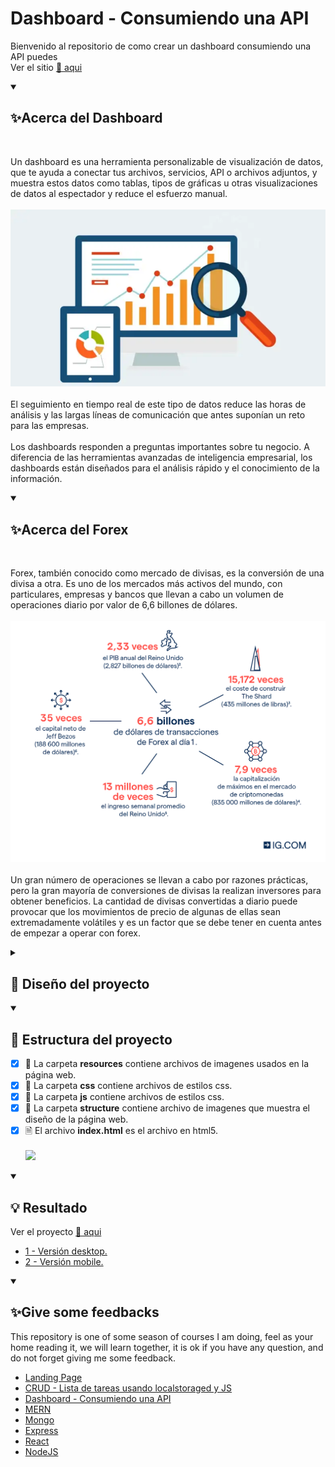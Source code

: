 # Dashboard - Consumiendo una API
Bienvenido al repositorio de como crear un dashboard consumiendo una API puedes 
<br>
Ver el sitio <a href="https://edwincruz13.github.io/Ucamp-Crud/">🔗 aqui</a>

<details open="">
  <summary><h2>✨Acerca del Dashboard</h2></summary>
  <br>
<p dir="auto">
    Un dashboard es una herramienta personalizable de visualización de datos, que te ayuda a conectar tus archivos, servicios, API o archivos adjuntos, y muestra estos datos como tablas, tipos de gráficas u otras visualizaciones de datos al espectador y reduce el esfuerzo manual.
    <br><br>
    <img src="https://github.com/EdwinCruz13/Ucamp-Dashboard/blob/main/resources/dashboard.png?raw=true" />
    <br><br>
    El seguimiento en tiempo real de este tipo de datos reduce las horas de análisis y las largas líneas de comunicación que antes suponían un reto para las empresas.
    <br><br>
    Los dashboards responden a preguntas importantes sobre tu negocio. A diferencia de las herramientas avanzadas de inteligencia empresarial, los dashboards están diseñados para el análisis rápido y el conocimiento de la información. 
</p>
</details>

<details open="">
  <summary><h2>✨Acerca del Forex</h2></summary>
  <br>
<p dir="auto">
    Forex, también conocido como mercado de divisas, es la conversión de una divisa a otra. Es uno de los mercados más activos del mundo, con particulares, empresas y bancos que llevan a cabo un volumen de operaciones diario por valor de 6,6 billones de dólares.
    <br><br>
     <img src="https://github.com/EdwinCruz13/Ucamp-Dashboard/blob/main/resources/forex.png?raw=true" />
    <br><br>
    Un gran número de operaciones se llevan a cabo por razones prácticas, pero la gran mayoría de conversiones de divisas la realizan inversores para obtener beneficios. La cantidad de divisas convertidas a diario puede provocar que los movimientos de precio de algunas de ellas sean extremadamente volátiles y es un factor que se debe tener en cuenta antes de empezar a operar con forex.
</p>
</details>


<details close="">
  <summary><h2>📁 Diseño del proyecto</h2></summary>
  <br>
<p dir="auto"> 
    <img src="#" />
</p>
</details>

<details open="">
  <summary><h2>🚀 Estructura del proyecto</h2></summary>
<p dir="auto"> 

- [x] 📁 La carpeta <b>resources</b> contiene archivos de imagenes usados en la página web.
  <br>
- [x] 📁 La carpeta <b>css</b> contiene archivos de estilos css.
  <br>
- [x] 📁 La carpeta <b>js</b> contiene archivos de estilos css.
  <br>
- [x] 📁 La carpeta <b>structure</b> contiene archivo de imagenes que muestra el diseño de la página web.
  <br>
- [x] 🗎  El archivo <b>index.html</b> es el archivo en html5.
  <br><br>
  <img src="#" />
            
</p>
</details>

<details open="">
  <summary><h2>💡 Resultado</h2></summary>
<p dir="auto"> 
  Ver el proyecto <a href="#">🔗 aqui</a>
  <br>
  <ul>
    <li><a href="#">1 - Versión desktop.</a></li>
    <li><a href="#">2 - Versión mobile.</a></li>
  </ul>        
</p>
</details>


<details open="">
  <summary><h2>✨Give some feedbacks</h2></summary>
<p dir="auto">
  This repository is one of some season of courses I am doing, feel as your home reading it, we will learn together, it is ok if you have any question, and do not forget giving me some feedback.
  </br>
  <ul>
    <li><a href="https://github.com/EdwinCruz13/LandingPage/">Landing Page</a></li>
    <li><a href="https://edwincruz13.github.io/Ucamp-Crud/">CRUD - Lista de tareas usando localstoraged y JS</a></li>
    <li><a href="https://github.com/EdwinCruz13/Ucamp-Dashboard/">Dashboard - Consumiendo una API</a></li>
    <li><a href="https://github.com/EdwinCruz13/MERN">MERN</a></li>
    <li><a href="#">Mongo</a></li>
    <li><a href="#">Express</a></li>
    <li><a href="#">React</a></li>
    <li><a href="https://github.com/EdwinCruz13/NodeJS-Lesson">NodeJS</a></li>
  </ul>

</p>
</details>
